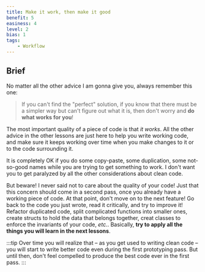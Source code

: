 ```yaml
---
title: Make it work, then make it good
benefit: 5
easiness: 4
level: 2
bias: 1
tags:
    - Workflow
---
```


## Brief

No matter all the other advice I am gonna give you, always remember this one: 
> If you can't find the "perfect" solution, if you know that there must be a simpler way but can't figure out what it is, then don't worry and **do what works for you**!

The most important quality of a piece of code is that *it works*. All the other advice in the other lessons are just here to help you write working code, and make sure it keeps working over time when you make changes to it or to the code surrounding it.

It is completely OK if you do some copy-paste, some duplication, some not-so-good names while you are trying to get something to work. I don't want you to get paralyzed by all the other considerations about clean code.

But beware! I never said not to care about the quality of your code! Just that this concern should come in a second pass, once you already have a working piece of code. At that point, don't move on to the next feature! Go back to the code you just wrote, read it critically, and try to improve it! Refactor duplicated code, split complicated functions into smaller ones, create structs to hold the data that belongs together, creat classes to enforce the invariants of your code, *etc.*. Basically, **try to apply all the things you will learn in the next lessons**.

:::tip
Over time you will realize that – as you get used to writing clean code – you will start to write better code even during the first prototyping pass. But until then, don't feel compelled to produce the best code ever in the first pass.
:::